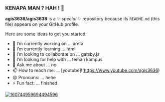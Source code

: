 ### KENAPA MAN ? HAH ! 👋


**agis3636/agis3636** is a ✨ _special_ ✨ repository because its `README.md` (this file) appears on your GitHub profile.

Here are some ideas to get you started:

- 🔭 I’m currently working on ...       areta
- 🌱 I’m currently learning ...         html
- 👯 I’m looking to collaborate on ...  gatsby.js
- 🤔 I’m looking for help with ...      teman kampus
- 💬 Ask me about ...                   no
- 📫 How to reach me: ...               [youtube]!(https://www.youtube.com/agis3636)
- 😄 Pronouns: ...                      hehe
- ⚡ Fun fact: ...                      finished

[![160744959694494596](https://user-images.githubusercontent.com/62259121/128676375-afcaf9cf-ddcf-430d-aa31-415ac45001f9.jpg)](https://github.com/agis3636?tab=repositories)
